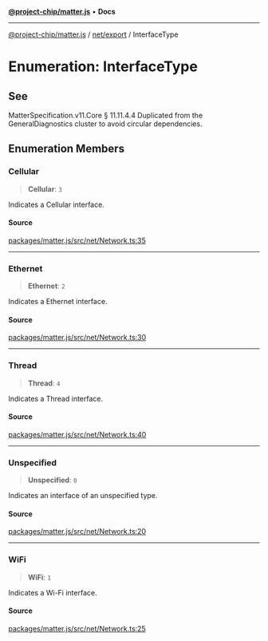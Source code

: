 [**@project-chip/matter.js**](../../../README.md) • **Docs**

***

[@project-chip/matter.js](../../../modules.md) / [net/export](../README.md) / InterfaceType

# Enumeration: InterfaceType

## See

MatterSpecification.v11.Core § 11.11.4.4
Duplicated from the GeneralDiagnostics cluster to avoid circular dependencies.

## Enumeration Members

### Cellular

> **Cellular**: `3`

Indicates a Cellular interface.

#### Source

[packages/matter.js/src/net/Network.ts:35](https://github.com/project-chip/matter.js/blob/7a8cbb56b87d4ccf34bec5a9a95ab40a1711324f/packages/matter.js/src/net/Network.ts#L35)

***

### Ethernet

> **Ethernet**: `2`

Indicates a Ethernet interface.

#### Source

[packages/matter.js/src/net/Network.ts:30](https://github.com/project-chip/matter.js/blob/7a8cbb56b87d4ccf34bec5a9a95ab40a1711324f/packages/matter.js/src/net/Network.ts#L30)

***

### Thread

> **Thread**: `4`

Indicates a Thread interface.

#### Source

[packages/matter.js/src/net/Network.ts:40](https://github.com/project-chip/matter.js/blob/7a8cbb56b87d4ccf34bec5a9a95ab40a1711324f/packages/matter.js/src/net/Network.ts#L40)

***

### Unspecified

> **Unspecified**: `0`

Indicates an interface of an unspecified type.

#### Source

[packages/matter.js/src/net/Network.ts:20](https://github.com/project-chip/matter.js/blob/7a8cbb56b87d4ccf34bec5a9a95ab40a1711324f/packages/matter.js/src/net/Network.ts#L20)

***

### WiFi

> **WiFi**: `1`

Indicates a Wi-Fi interface.

#### Source

[packages/matter.js/src/net/Network.ts:25](https://github.com/project-chip/matter.js/blob/7a8cbb56b87d4ccf34bec5a9a95ab40a1711324f/packages/matter.js/src/net/Network.ts#L25)
